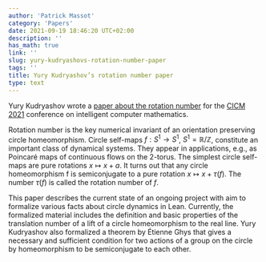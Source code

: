 ```yaml
---
author: 'Patrick Massot'
category: 'Papers'
date: 2021-09-19 18:46:20 UTC+02:00
description: ''
has_math: true
link: ''
slug: yury-kudryashovs-rotation-number-paper
tags: ''
title: Yury Kudryashov’s rotation number paper
type: text
---
```

Yury Kudryashov wrote a 
[paper about the rotation number](https://easychair.org/publications/preprint/38w1) for the 
[CICM 2021](https://cicm-conference.org/2021/) conference on intelligent computer
mathematics. 

Rotation number is the key numerical invariant of an orientation
preserving circle homeomorphism.  Circle self-maps $f : S^1 → S^1$, 
$S^1 = ℝ/ℤ$, constitute an important class of dynamical systems. They
appear in applications, e.g., as Poincaré maps of continuous flows on
the $2$-torus.  The simplest circle self-maps are pure rotations 
$x ↦ x + a$. It turns out that any circle homeomorphism f is semiconjugate 
to a pure rotation $x ↦ x + τ(f)$. The number $τ(f)$ is called the
rotation number of $f$.

This paper describes the current state of an ongoing project with aim to
formalize various facts about circle dynamics in Lean. Currently, the
formalized material includes the definition and basic properties of the
translation number of a lift of a circle homeomorphism to the real line.
Yury Kudryashov also formalized a theorem by Étienne Ghys that gives a
necessary and sufficient condition for two actions of a group on the
circle by homeomorphism to be semiconjugate to each other.


